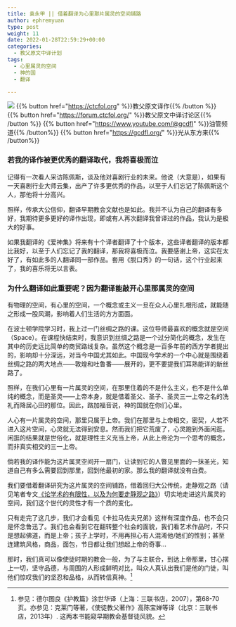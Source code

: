 ```yaml
---
title: 袁永甲 || 借着翻译为心里那片属灵的空间铺路
author: ephremyuan
type: post
weight: 11
date: 2022-01-28T22:59:29+00:00
categories:
  - 教父原文中译计划
tags:
  - 心里属灵的空间
  - 神的国
  - 翻译

---
```


![](https://gcdfl.org:443/wp-content/uploads/2022/01/screen-shot-2022-01-28-at-10.58.48-pm.png)
{{% button href="https://ctcfol.org" %}}教父原文译作{{% /button %}}
{{% button href="https://forum.ctcfol.org/" %}}教父原文中译讨论区{{% /button %}}
{{% button href="https://www.youtube.com/@gcdfl" %}}油管频道{{% /button%}}
{{% button href="https://gcdfl.org/" %}}光从东方来{{% /button%}}

### 若我的译作被更优秀的翻译取代，我将喜极而泣 

记得有一次看人采访陈佩斯，谈及他对喜剧行业的未来。他说（大意是），如果有一天喜剧行业大师云集，出产了许多更优秀的作品，以至于人们忘记了陈佩斯这个人，那他将十分高兴。

照样，传承大公信仰，翻译早期教会文献也是如此。我并不认为自己的翻译有多好，我期待更多更好的译作出现，即或有人再次翻译我曾译过的作品，我认为是极大的好事。

如果我翻译的《爱神集》将来有十个译者翻译了十个版本，这些译者翻译的版本都比我好，以至于人们忘记了我的翻译，那我将喜极而泣。我要感谢上帝，这实在太好了，有如此多的人翻译同一部作品。套用《脱口秀》的一句话，这个行业起来了，我的喜乐将无以言表。

### 为什么翻译如此重要呢？因为翻译能敲开心里那属灵的空间

有物理的空间，有心里的空间，一个概念或主义一旦在众人心里扎根形成，就能随之形成一股风潮，影响着人们生活的方方面面。

在波士顿学院学习时，我上过一门丝绸之路的课。这位导师最喜欢的概念就是空间（Space）。在课程快结束时，我意识到丝绸之路是一个过分简化的概念，发生在其中的历史远比简单的商贸路线复杂。虽然这个概念是一百多年前的西方学者提出的，影响却十分深远，对当今中国尤其如此。中国现今学术的一个中心就是围绕着丝绸之路的两大地点——敦煌和吐鲁番——展开的，更不要提我们耳熟能详的新丝路了。

照样，在我们心里有一片属灵的空间，在那里住着的不是什么主义，也不是什么单纯的概念，而是圣灵——上帝本身，就是借着圣父、圣子、圣灵三一上帝之名的洗礼而降居心田的那位。因此，路加福音说，神的国就在你们心里。

人心有一片属灵的空间，那里只属于上帝。我们在那里与上帝相交，密契，人若不进入这片空间，心灵就无法得到安息。然而我们把它荒废了，心灵跑到外面闲逛。闲逛的结果就是世俗化，就是理性主义充当上帝，从此上帝沦为一个思考的概念，而非真实相交的三一上帝。

倘若我的译作能为这片属灵空间开一扇门，让读到它的人瞥见里面的一抹圣光，知道自己有多么需要回到那里，回到他最初的家。那么我的翻译就没有白费。

我们要借着翻译研究为这片属灵的空间铺路，借着回归大公传统，走静观之路（请见笔者专文[《论学术的有限性，以及为何要走静观之路》](https://www.gcdfl.org/2022/01/23/%E5%AD%A6%E6%9C%AF%E6%9C%89%E9%99%90%E6%80%A7%E4%BD%95%E5%9C%A8%EF%BC%9F%E5%85%BC%E8%AE%BA%E4%B8%BA%E4%BD%95%E8%A6%81%E8%B5%B0%E9%9D%99%E8%A7%82%E4%B9%8B%E8%B7%AF%EF%BC%9F/)）切实地走进这片属灵的空间，我们这个世代的灵性才有一个质的变化。

只有走完了这几步，我们才会看见《卡拉马佐夫兄弟》这样有深度作品，也不会只是怀念鲁迅了。我们也会看到它在翻转整个社会的面貌，我们看艺术作品时，不只是想起佛道，而是上帝；孩子上学时，不用再担心有人混淆他/她们的性别；甚至连建筑风格，商品，面包，节日都让我们想起上帝的奇事&#8230;

那时，我们真可以像使徒时期的教会一般，为了与主联合，到达上帝那里，甘心摆上一切，坚守品德，与周围的人形成鲜明对比，叫众人真认出我们是他的门徒，叫他们惊叹我们的坚忍和品格，从而转信真神。[^1]



[^1]: 参见：德尔图良《护教篇》涂世华译（上海：三联书店，2007），第68-70页。亦参见：克莱门等著，《使徒教父著作》高陈宝婵等译（北京：三联书店，2013年）. 这两本书能窥早期教会基督徒风貌。
